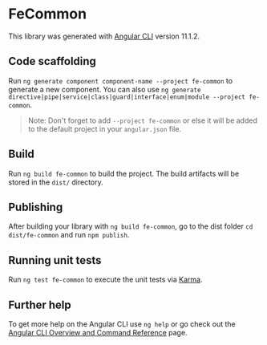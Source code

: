 # FeCommon

This library was generated with [Angular CLI](https://github.com/angular/angular-cli) version 11.1.2.

## Code scaffolding

Run `ng generate component component-name --project fe-common` to generate a new component. You can also use `ng generate directive|pipe|service|class|guard|interface|enum|module --project fe-common`.
> Note: Don't forget to add `--project fe-common` or else it will be added to the default project in your `angular.json` file. 

## Build

Run `ng build fe-common` to build the project. The build artifacts will be stored in the `dist/` directory.

## Publishing

After building your library with `ng build fe-common`, go to the dist folder `cd dist/fe-common` and run `npm publish`.

## Running unit tests

Run `ng test fe-common` to execute the unit tests via [Karma](https://karma-runner.github.io).

## Further help

To get more help on the Angular CLI use `ng help` or go check out the [Angular CLI Overview and Command Reference](https://angular.io/cli) page.
